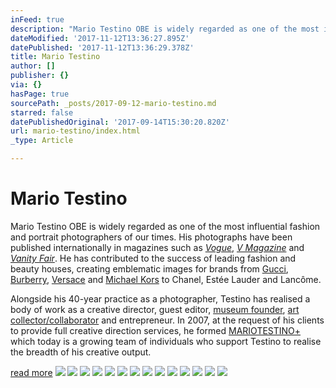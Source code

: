 ```yaml
---
inFeed: true
description: "Mario Testino OBE is widely regarded as one of the most influential fashion and portrait photographers of our times. His photographs have been published internationally in magazines such as\_Vogue,\_V Magazine\_and\_Vanity Fair. He has contributed to the success of leading fashion and beauty houses, creating emblematic images for brands from\_Gucci,\_Burberry,\_Versace\_and\_Michael Kors\_to Chanel, Estée Lauder and Lancôme."
dateModified: '2017-11-12T13:36:27.895Z'
datePublished: '2017-11-12T13:36:29.378Z'
title: Mario Testino
author: []
publisher: {}
via: {}
hasPage: true
sourcePath: _posts/2017-09-12-mario-testino.md
starred: false
datePublishedOriginal: '2017-09-14T15:30:20.820Z'
url: mario-testino/index.html
_type: Article

---
```

# Mario Testino

Mario Testino OBE is widely regarded as one of the most influential fashion and portrait photographers of our times. His photographs have been published internationally in magazines such as _[Vogue][0]_, _[V Magazine][1]_ and _[Vanity Fair][2]_. He has contributed to the success of leading fashion and beauty houses, creating emblematic images for brands from [Gucci][3], [Burberry][4], [Versace][5] and [Michael Kors][6] to Chanel, Estée Lauder and Lancôme.

Alongside his 40-year practice as a photographer, Testino has realised a body of work as a creative director, guest editor, [museum founder][7], [art collector/collaborator][8] and entrepreneur. In 2007, at the request of his clients to provide full creative direction services, he formed [MARIOTESTINO+][9] which today is a growing team of individuals who support Testino to realise the breadth of his creative output. 

[read more][10]
![](https://the-grid-user-content.s3-us-west-2.amazonaws.com/242407ef-e365-4b7c-a6b6-8ad3f35e4922.jpg)
![](https://the-grid-user-content.s3-us-west-2.amazonaws.com/1cb24ef4-e568-4488-87b2-5f297b09b2bf.jpg)
![](https://the-grid-user-content.s3-us-west-2.amazonaws.com/a15be353-8ea6-428f-a4cd-f02ef7577ecc.jpg)
![](https://the-grid-user-content.s3-us-west-2.amazonaws.com/86f1f520-b42d-47f4-bad6-a6949ddd9496.jpg)
![](https://the-grid-user-content.s3-us-west-2.amazonaws.com/f6a98b2b-9916-4895-bc5a-9ce91fee4c4e.jpg)
![](https://the-grid-user-content.s3-us-west-2.amazonaws.com/d2d92db9-31e8-403a-97ae-0e26b0c168d2.jpg)
![](https://the-grid-user-content.s3-us-west-2.amazonaws.com/42139139-fe1a-47d7-adba-a82bc01026e0.jpg)
![](https://the-grid-user-content.s3-us-west-2.amazonaws.com/6477f3cb-b774-46a9-b9cc-2711d70415f8.jpg)
![](https://the-grid-user-content.s3-us-west-2.amazonaws.com/6efeff1b-3500-4ca0-80d2-2ef6011714af.jpg)
![](https://the-grid-user-content.s3-us-west-2.amazonaws.com/2cdd2cab-d543-4cef-ad04-05dcc76bfed8.jpg)
![](https://the-grid-user-content.s3-us-west-2.amazonaws.com/c9f6d070-bae8-4b0e-9450-8944ce1d7b3c.jpg)
![](https://the-grid-user-content.s3-us-west-2.amazonaws.com/4d691b15-3949-4540-8b5b-6a5cf0b78572.jpg)
![](https://the-grid-user-content.s3-us-west-2.amazonaws.com/39a94764-38fb-4ecb-8600-cecbcdd76fdc.jpg)
![](https://the-grid-user-content.s3-us-west-2.amazonaws.com/baa14eb0-1ece-4f2f-a0a4-3ca555c36f25.jpg)

[0]: http://www.mariotestino.com/photography/commissioned-work/american-vogue-highlights/
[1]: http://www.mariotestino.com/photography/commissioned-work/v-magazine-highlights/
[2]: http://www.mariotestino.com/photography/commissioned-work/vanity-fair/
[3]: http://www.mariotestino.com/photography/commissioned-work/gucci/
[4]: http://www.mariotestino.com/photography/commissioned-work/burberry-highlights/
[5]: http://www.mariotestino.com/photography/commissioned-work/versace-2/
[6]: http://www.mariotestino.com/photography/commissioned-work/michael-kors-highlights/
[7]: http://www.mariotestino.com/articles/mate-museo-mario-testino/
[8]: http://www.mariotestino.com/fine-art/ "Mario Testino Fine Art"
[9]: http://www.mariotestino.com/articles/mario-testino/
[10]: http://www.mariotestino.com/biography/